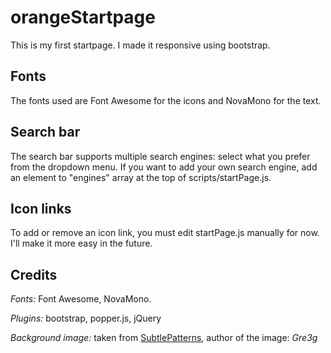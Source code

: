 # orangeStartpage

This is my first startpage. I made it responsive using bootstrap. 

## Fonts
The fonts used are Font Awesome for the icons and NovaMono for the text.

## Search bar
The search bar supports multiple search engines: select what you prefer from the dropdown menu.
If you want to add your own search engine, add an element to "engines" array at the top of scripts/startPage.js.

## Icon links
To add or remove an icon link, you must edit startPage.js manually for now. I'll make it more easy in the future.

## Credits
*Fonts:* Font Awesome, NovaMono.  

*Plugins:* bootstrap, popper.js, jQuery

*Background image:* taken from [SubtlePatterns](https://www.toptal.com/designers/subtlepatterns/3px-tile/), author of the image: _Gre3g_
